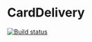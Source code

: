 # CardDelivery
[![Build status](https://ci.appveyor.com/api/projects/status/lv57yc2kqof3qcr7/branch/main?svg=true)](https://ci.appveyor.com/project/Chikhareva/carddelivery/branch/main)
